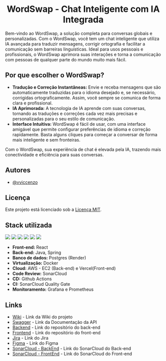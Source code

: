 <h1 style="text-align:center">WordSwap - Chat Inteligente com IA Integrada</h1>

Bem-vindo ao WordSwap, a solução completa para conversas globais e personalizadas. Com o WordSwap, você tem um chat inteligente que utiliza IA avançada para traduzir mensagens, corrigir ortografia e facilitar a comunicação sem barreiras linguísticas. Ideal para usos pessoais e profissionais, o WordSwap aprimora suas interações e torna a comunicação com pessoas de qualquer parte do mundo muito mais fácil.

## Por que escolher o WordSwap?
* **Tradução e Correção Instantâneas:** Envie e receba mensagens que são automaticamente traduzidas para o idioma desejado e, se necessário, corrigidas ortograficamente. Assim, você sempre se comunica de forma clara e profissional.
* **IA Aprimorada:** A tecnologia de IA aprende com suas conversas, tornando as traduções e correções cada vez mais precisas e personalizadas para o seu estilo de comunicação.
* **Interface Intuitiva:** WordSwap é fácil de usar, com uma interface amigável que permite configurar preferências de idioma e correção rapidamente. Basta alguns cliques para começar a conversar de forma mais inteligente e sem fronteiras.

Com o WordSwap, sua experiência de chat é elevada pela IA, trazendo mais conectividade e eficiência para suas conversas.


## Autores

- [@vviccenzo](https://github.com/vviccenzo)

## Licença

Este projeto está licenciado sob a [Licença MIT](LICENSE).


## Stack utilizada
<div>
  <span>
    <img src="https://img.shields.io/badge/react-%2320232a.svg?style=for-the-badge&logo=react&logoColor=%2361DAFB" />
  </span>
  <span>
    <img src="https://img.shields.io/badge/java-%23ED8B00.svg?style=for-the-badge&logo=java&logoColor=white" />
  </span>
  <span>
    <img src="https://img.shields.io/badge/spring-%236DB33F.svg?style=for-the-badge&logo=spring&logoColor=white" />
  </span>
  <span>
    <img src="https://img.shields.io/badge/postgres-%23316192.svg?style=for-the-badge&logo=postgresql&logoColor=white" />
  </span>
  <span>
    <img src="https://img.shields.io/badge/docker-%230db7ed.svg?style=for-the-badge&logo=docker&logoColor=white" />
  </span>
  <span>
    <img src="https://img.shields.io/badge/AWS-%23FF9900.svg?style=for-the-badge&logo=amazon-aws&logoColor=white" />
  </span>
</div>

* **Front-end:** React
* **Back-end:** Java, Spring
* **Banco de dados:** Postgres (Render)
* **Virtualização:** Docker
* **Cloud:** AWS - EC2 (Back-end) e Vercel(Front-end)
* **Code Review:** SonarCloud
* **CD:** Github Actions
* **CI:** SonarCloud Quality Gate
* **Monitoramento:** Grafana e Prometheus

## Links

- [Wiki](https://github.com/vviccenzo/WordSwap/wiki/WordSwap) - Link da Wiki do projeto
- [Swagger](http://3.218.163.10/api/swagger-ui/index.html#/) - Link da Documentação da API
- [Backend](https://github.com/vviccenzo/wordswap-backend) - Link do repositório do back-end
- [Frontend](https://github.com/vviccenzo/wordswap-frontend) - Link do repositório do front-end
- [Jira](https://wordswap.atlassian.net/jira/software/projects/SCRUM/boards/1) - Link do Jira
- [Figma](https://www.figma.com/design/oOICFSeWxAyN8ygl9l71a1/Wordswap?m=auto&t=6nWAzHDDs0IWVF2n-6) - Link do Figma
- [SonarCloud - BackEnd](https://sonarcloud.io/project/overview?id=vviccenzo_wordswap-backend) - Link do SonarCloud do Back-end
- [SonarCloud - FrontEnd](https://sonarcloud.io/project/overview?id=vviccenzo_wordswap-frontend) - Link do SonarCloud do Front-end
